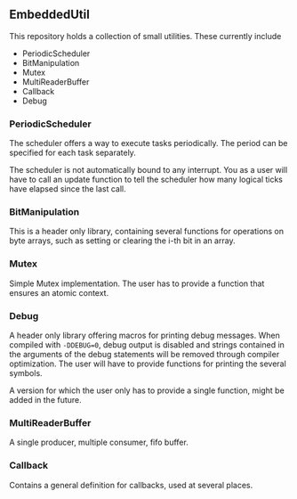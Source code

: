 ## EmbeddedUtil

This repository holds a collection of small utilities. These currently include
* PeriodicScheduler
* BitManipulation
* Mutex
* MultiReaderBuffer
* Callback
* Debug

### PeriodicScheduler
The scheduler offers a way to execute tasks periodically. The period can be specified for each task separately.

The scheduler is not automatically bound to any interrupt. You as a user will have to call an update function to tell the scheduler
how many logical ticks have elapsed since the last call.

### BitManipulation
This is a header only library, containing 
several functions for operations on byte arrays, such as setting or clearing the i-th bit in an array.

### Mutex
Simple Mutex implementation. The user has to provide a function that ensures an atomic context.

### Debug
A header only library offering macros for printing debug messages. When compiled with `-DDEBUG=0`, debug output is disabled and strings contained in the arguments of the debug statements will be removed through compiler optimization. The user will have to provide functions for printing the several symbols.

A version for which the user only has to 
provide a single function, might be added in 
the future.

### MultiReaderBuffer
A single producer, multiple consumer, fifo buffer.

### Callback
Contains a general definition for callbacks, used at several places.
